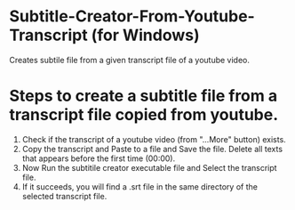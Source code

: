 # Subtitle-Creator-From-Youtube-Transcript (for Windows)
Creates subtile file from a given transcript file of a youtube video.

Steps to create a subtitle file from a transcript file copied from youtube.
==================

1. Check if the transcript of a youtube video (from "...More" button) exists.
2. Copy the transcript and Paste to a file and Save the file. Delete all texts that appears before the first time (00:00). 
3. Now Run the subtitile creator executable file and Select the transcript file.
4. If it succeeds, you will find a .srt file in the same directory of the selected transcript file.
